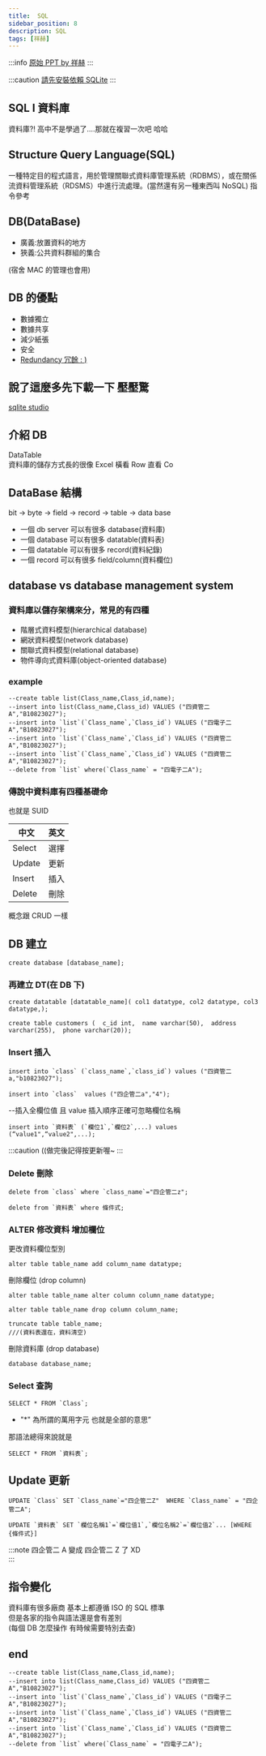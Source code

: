 ```yaml
---
title:  SQL
sidebar_position: 8
description: SQL
tags: [祥赫]
---
```


:::info
[原始 PPT by 祥赫](https://drive.brid.cf/d/Microsoft/yuntech/0.%20%E8%AA%B2%E7%A8%8B%E8%B3%87%E6%96%99/1.%20%E4%B8%80%E5%B9%B4%E7%B4%9A%E4%B8%8A%E5%AD%B8%E6%9C%9F/3.9%20%E7%B6%B2%E8%B7%AF%E7%AE%A1%E7%90%86/12.07%20SQL/SQL_I_.pptx)
:::

:::caution
[請先安裝依賴 SQLite](https://sqlitestudio.pl/)
:::

## SQL I 資料庫

資料庫?! 高中不是學過了….那就在複習一次吧 哈哈

## Structure Query Language(SQL)

一種特定目的程式語言，用於管理關聯式資料庫管理系統（RDBMS），或在關係流資料管理系統（RDSMS）中進行流處理。(當然還有另一種東西叫 NoSQL) 指令參考

## DB(DataBase)

- 廣義:放置資料的地方
- 狹義:公共資料群組的集合

(宿舍 MAC 的管理也會用)

## DB 的優點

- 數據獨立
- 數據共享
- 減少紙張
- 安全
- [Redundancy 冗餘 : )](https://en.wikipedia.org/wiki/Redundancy)

## 說了這麼多先下載一下 壓壓驚

[sqlite studio](https://sqlitestudio.pl/)

## 介紹 DB

DataTable  
資料庫的儲存方式長的很像 Excel
橫看 Row 直看 Co

## DataBase 結構

bit -> byte -> field -> record -> table -> data base

- 一個 db server 可以有很多 database(資料庫)
- 一個 database 可以有很多 datatable(資料表)
- 一個 datatable 可以有很多 record(資料紀錄)
- 一個 record 可以有很多 field/column(資料欄位)

## database vs database management system

### 資料庫以儲存架構來分，常見的有四種

- 階層式資料模型(hierarchical database)
- 網狀資料模型(network database)
- 關聯式資料模型(relational database)
- 物件導向式資料庫(object-oriented database)

### example

```
--create table list(Class_name,Class_id,name);
--insert into list(Class_name,Class_id) VALUES ("四資管二A","B10823027");
--insert into `list`(`Class_name`,`Class_id`) VALUES ("四電子二A","B10823027");
--insert into `list`(`Class_name`,`Class_id`) VALUES ("四資管二A","B10823027");
--insert into `list`(`Class_name`,`Class_id`) VALUES ("四資管二A","B10823027");
--delete from `list` where(`Class_name` = "四電子二A");
```

### 傳說中資料庫有四種基礎命

也就是 SUID

| 中文   | 英文 |
| ------ | ---- |
| Select | 選擇 |
| Update | 更新 |
| Insert | 插入 |
| Delete | 刪除 |

概念跟 CRUD 一樣

## DB 建立

```
create database [database_name];
```

### 再建立 DT(在 DB 下)

```
create datatable [datatable_name]( col1 datatype, col2 datatype, col3 datatype,);
```

```
create table customers (  c_id int,  name varchar(50),  address varchar(255),  phone varchar(20));
```

### Insert 插入

```
insert into `class` (`class_name`,`class_id`) values ("四資管二a,"b10823027");
```

```
insert into `class`  values ("四企管二a","4");
```

--插入全欄位值 且 value 插入順序正確可忽略欄位名稱

```
insert into `資料表` (`欄位1`,`欄位2`,...) values (“value1",“value2",...);
```

:::caution
((做完後記得按更新喔~
:::

### Delete 刪除

```
delete from `class` where `class_name`="四企管二z";
```

```
delete from `資料表` where 條件式;
```

### ALTER 修改資料 增加欄位

更改資料欄位型別

```
alter table table_name add column_name datatype;
```

刪除欄位 (drop column)

```
alter table table_name alter column column_name datatype;
```

```
alter table table_name drop column column_name;
```

```
truncate table table_name;
///(資料表還在，資料清空)
```

刪除資料庫 (drop database)

```
database database_name;
```

### Select 查詢

```
SELECT * FROM `Class`;
```

- "\*" 為所謂的萬用字元 也就是全部的意思”

那語法總得來說就是

```
SELECT * FROM `資料表`;
```

## Update 更新

```
UPDATE `Class` SET `Class_name`="四企管二Z"  WHERE `Class_name` = "四企管二A";
```

```
UPDATE `資料表` SET `欄位名稱1`=`欄位值1`,`欄位名稱2`=`欄位值2`... [WHERE {條件式}]
```

:::note
四企管二 A 變成 四企管二 Z 了 XD  
:::

## 指令變化

資料庫有很多廠商 基本上都遵循 ISO 的 SQL 標準  
但是各家的指令與語法還是會有差別  
(每個 DB 怎麼操作 有時候需要特別去查)

## end

```
--create table list(Class_name,Class_id,name);
--insert into list(Class_name,Class_id) VALUES ("四資管二A","B10823027");
--insert into `list`(`Class_name`,`Class_id`) VALUES ("四電子二A","B10823027");
--insert into `list`(`Class_name`,`Class_id`) VALUES ("四資管二A","B10823027");
--insert into `list`(`Class_name`,`Class_id`) VALUES ("四資管二A","B10823027");
--delete from `list` where(`Class_name` = "四電子二A");
```
